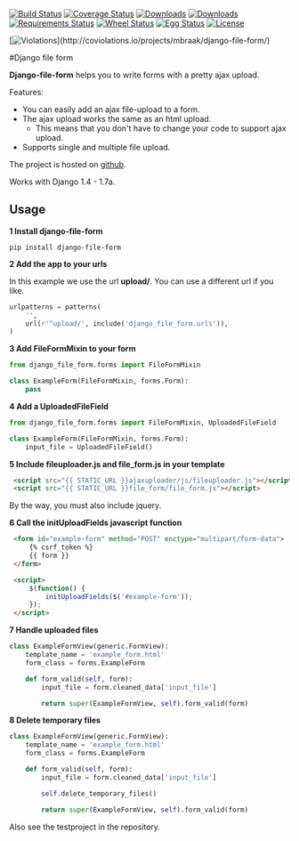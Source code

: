 [![Build Status](https://travis-ci.org/mbraak/django-file-form.png?branch=master)](https://travis-ci.org/mbraak/django-file-form) [![Coverage Status](https://coveralls.io/repos/mbraak/django-file-form/badge.png?branch=master)](https://coveralls.io/r/mbraak/django-file-form?branch=master) [![Downloads](https://pypip.in/d/django-file-form/badge.png)](https://pypi.python.org/pypi/django-file-form/) [![Downloads](https://pypip.in/v/django-file-form/badge.png)](https://pypi.python.org/pypi/django-file-form/) [![Requirements Status](https://requires.io/github/mbraak/django-file-form/requirements.png?branch=master)](https://requires.io/github/mbraak/django-file-form/requirements/?branch=master) [![Wheel Status](https://pypip.in/wheel/django-file-form/badge.png)](https://pypi.python.org/pypi/django-file-form/) [![Egg Status](https://pypip.in/egg/django-file-form/badge.png)](https://pypi.python.org/pypi/django-file-form/) [![License](https://pypip.in/license/django-file-form/badge.png)](https://pypi.python.org/pypi/django-file-form/)

[![Violations](https://coviolations.io/projects/mbraak/django-file-form/badge/?)](http://coviolations.io/projects/mbraak/django-file-form/)

#Django file form

**Django-file-form** helps you to write forms with a pretty ajax upload.

Features:

* You can easily add an ajax file-upload to a form.
* The ajax upload works the same as an html upload.
    * This means that you don't have to change your code to support ajax upload.
* Supports single and multiple file upload.

The project is hosted on [github](https://github.com/mbraak/django-file-form).

Works with Django 1.4 - 1.7a.

## Usage

**1 Install django-file-form**

```
pip install django-file-form
```

**2 Add the app to your urls**

In this example we use the url **upload/**. You can use a different url if you like.

```python
urlpatterns = patterns(
    '',
    url(r'^upload/', include('django_file_form.urls')),
)
```

**3 Add FileFormMixin to your form**

```python
from django_file_form.forms import FileFormMixin

class ExampleForm(FileFormMixin, forms.Form):
    pass
```

**4 Add a UploadedFileField**

```python
from django_file_form.forms import FileFormMixin, UploadedFileField

class ExampleForm(FileFormMixin, forms.Form):
    input_file = UploadedFileField()
```

**5 Include fileuploader.js and file_form.js in your template**

```html
 <script src="{{ STATIC_URL }}ajaxuploader/js/fileuploader.js"></script>
 <script src="{{ STATIC_URL }}file_form/file_form.js"></script>
```

By the way, you must also include jquery.

**6 Call the initUploadFields javascript function**

```html
 <form id="example-form" method="POST" enctype="multipart/form-data">
     {% csrf_token %}
     {{ form }}
 </form>

 <script>
     $(function() {
         initUploadFields($('#example-form'));
     });
 </script>
```

**7 Handle uploaded files**

```python
class ExampleFormView(generic.FormView):
    template_name = 'example_form.html'
    form_class = forms.ExampleForm

    def form_valid(self, form):
    	input_file = form.cleaned_data['input_file']

    	return super(ExampleFormView, self).form_valid(form)
```

**8 Delete temporary files**

```python
class ExampleFormView(generic.FormView):
    template_name = 'example_form.html'
    form_class = forms.ExampleForm

    def form_valid(self, form):
    	input_file = form.cleaned_data['input_file']

		self.delete_temporary_files()

    	return super(ExampleFormView, self).form_valid(form)
```

Also see the testproject in the repository.
